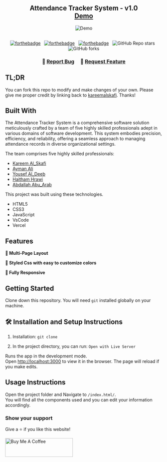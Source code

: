 <h2 align="center">
  Attendance Tracker System - v1.0<br/>
  <a href="https://attendance-tracker-system-kareemalskafi.vercel.app/reigster.html" target="_blank">Demo</a>
</h2>
<div align="center">
  <img alt="Demo" src="https://blog.cdn.cmarix.com/blog/wp-content/uploads/2022/05/Attendance-Management-System.png" />
</div>

<br/>

<center>

[![forthebadge](https://forthebadge.com/images/badges/built-with-love.svg)](https://forthebadge.com) &nbsp;
[![forthebadge](https://forthebadge.com/images/badges/made-with-javascript.svg)](https://forthebadge.com) &nbsp;
[![forthebadge](https://forthebadge.com/images/badges/open-source.svg)](https://forthebadge.com) &nbsp;
![GitHub Repo stars](https://img.shields.io/github/stars/kareemalskafi/AttendanceTrackerSystem?color=red&logo=github&style=for-the-badge) &nbsp;
![GitHub forks](https://img.shields.io/github/forks/kareemalskafi/AttendanceTrackerSystem?color=red&logo=github&style=for-the-badge)

</center>

<h3 align="center">
    🔹
    <a href="https://github.com/kareemalskafi/AttendanceTrackerSystem/issues">Report Bug</a> &nbsp; &nbsp;
    🔹
    <a href="https://github.com/kareemalskafi/AttendanceTrackerSystem/issues">Request Feature</a>
</h3>

## TL;DR

You can fork this repo to modify and make changes of your own. Please give me proper credit by linking back to [kareemalskafi](https://github.com/kareemalskafi). Thanks!

## Built With

The Attendance Tracker System is a comprehensive software solution meticulously crafted by a team of five highly skilled professionals adept in various domains of software development. This system embodies precision, efficiency, and reliability, offering a seamless approach to managing attendance records in diverse organizational settings.<br/>

The team comprises five highly skilled professionals:


  - <a href="https://github.com/kareemalskafi" target="_blank" >Kareem Al_Skafi</a>
  - <a href="https://github.com/AymanAlmahsery" target="_blank" >Ayman Ali</a>
  - <a href="https://github.com/yousefweb" target="_blank" >Yousef Al_Deeb</a>
  - <a href="https://github.com/hrawi20" target="_blank" >Haitham Hrawi</a>
  - <a href="https://github.com/abdaullah964" target="_blank" >Abdallah Abu_Arab</a><br/>


This project was built using these technologies.

- HTML5
- CSS3
- JavaScript
- VsCode
- Vercel

## Features

**📖 Multi-Page Layout**

**🎨 Styled Css with easy to customize colors**

**📱 Fully Responsive**

## Getting Started

Clone down this repository. You will need `git` installed globally on your machine.

## 🛠 Installation and Setup Instructions

1. Installation: `git clone`

2. In the project directory, you can run: `Open with Live Server`

Runs the app in the development mode.\
Open [http://localhost:3000](http://localhost:3000) to view it in the browser.
The page will reload if you make edits.

## Usage Instructions

Open the project folder and Navigate to `/index.html/`. <br/>
You will find all the components used and you can edit your information accordingly.

### Show your support

Give a ⭐ if you like this website!

<a href="https://www.buymeacoffee.com/kareemalskafi" target="_blank"><img src="https://cdn.buymeacoffee.com/buttons/v2/default-violet.png" alt="Buy Me A Coffee" height= "60px" width= "217px" ></a>
